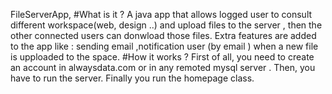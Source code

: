  FileServerApp, 
#What is it ?
 A java app that allows logged user to consult different  workspace(web, design ..) and upload files to the server , then the other connected users can donwload those files. 
Extra features are added to the app like : sending email ,notification user (by email ) when a new file is upploaded to the space. 
#How it works ? 
First of all, you need to create an account  in alwaysdata.com or in any remoted mysql server .
Then, you have to run the server.
Finally you run the homepage class.


